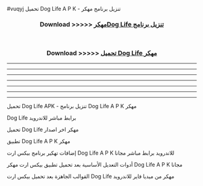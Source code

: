 #vuqyj تحميل Dog Life  A P K - تنزيل برنامج مهكر



<div align="center">
<h3>Download >>>>> <a href="https://runaway1.web.app/?sq=Dog Life ">مهكرDog Life  تنزيل برنامج</a></h3><br>

<h3>Download >>>>> <a href="https://runaway1.web.app/?sq=Dog Life ">تحميل Dog Life  مهكر</a></h3>
</div>


----------------------------------------------------------

----------------------------------------------------------

----------------------------------------------------------

----------------------------------------------------------

----------------------------------------------------------

----------------------------------------------------------

----------------------------------------------------------

تحميل Dog Life  APK - تنزيل برنامج Dog Life  A P K مهكر

Dog Life  برابط مباشر للاندرويد

تحميل Dog Life  مهكر اخر اصدار

تطبيق Dog Life  A P K مهكر

إضافات تهكير برنامج بيكس ارت Dog Life  A P K للاندرويد برابط مباشر مجانا

أدوات التعديل الأساسية بعد تحميل تطبيق بيكس ارت مهكر Dog Life  A P K مجانا

القوالب الجاهزة بعد تحميل بيكس ارت Dog Life  مهكر من ميديا فاير للاندرويد


